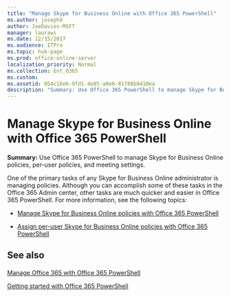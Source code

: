 ```yaml
---
title: "Manage Skype for Business Online with Office 365 PowerShell"
ms.author: josephd
author: JoeDavies-MSFT
manager: laurawi
ms.date: 12/15/2017
ms.audience: ITPro
ms.topic: hub-page
ms.prod: office-online-server
localization_priority: Normal
ms.collection: Ent_O365
ms.custom: 
ms.assetid: 054c16e6-9fd1-4e85-a0e6-81788b8410ea
description: "Summary: Use Office 365 PowerShell to manage Skype for Business Online policies, per-user policies, and meeting settings."
---
```


# Manage Skype for Business Online with Office 365 PowerShell

 **Summary:** Use Office 365 PowerShell to manage Skype for Business Online policies, per-user policies, and meeting settings.
  
One of the primary tasks of any Skype for Business Online administrator is managing policies. Although you can accomplish some of these tasks in the Office 365 Admin center, other tasks are much quicker and easier in Office 365 PowerShell. For more information, see the following topics:
  
- [Manage Skype for Business Online policies with Office 365 PowerShell](manage-skype-for-business-online-policies-with-office-365-powershell.md)
    
- [Assign per-user Skype for Business Online policies with Office 365 PowerShell](assign-per-user-skype-for-business-online-policies-with-office-365-powershell.md)
    
## See also

#### 

[Manage Office 365 with Office 365 PowerShell](manage-office-365-with-office-365-powershell.md)
  
[Getting started with Office 365 PowerShell](getting-started-with-office-365-powershell.md)

